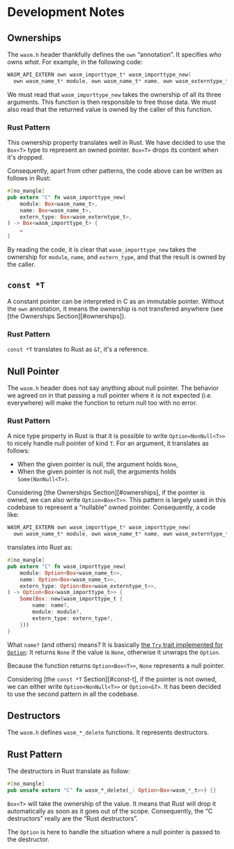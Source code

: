 # Development Notes

## Ownerships

The `wasm.h` header thankfully defines the `own` “annotation”. It
specifies _who_ owns _what_. For example, in the following code:

```c
WASM_API_EXTERN own wasm_importtype_t* wasm_importtype_new(
  own wasm_name_t* module, own wasm_name_t* name, own wasm_externtype_t*);
```

We must read that `wasm_importtype_new` takes the ownership of all its
three arguments. This function is then responsible to free those
data. We must also read that the returned value is owned by the caller
of this function.

### Rust Pattern

This ownership property translates well in Rust. We have decided to
use the `Box<T>` type to represent an owned pointer. `Box<T>` drops
its content when it's dropped.

Consequently, apart from other patterns, the code above can be written
as follows in Rust:

```rust
#[no_mangle]
pub extern "C" fn wasm_importtype_new(
    module: Box<wasm_name_t>,
    name: Box<wasm_name_t>,
    extern_type: Box<wasm_externtype_t>,
) -> Box<wasm_importtype_t> {
    …
}
```

By reading the code, it is clear that `wasm_importtype_new` takes the
ownership for `module`, `name`, and `extern_type`, and that the result
is owned by the caller.

## `const *T`

A constant pointer can be interpreted in C as an immutable
pointer. Without the `own` annotation, it means the ownership is not
transfered anywhere (see [the Ownerships Section][#ownerships]).

### Rust Pattern

`const *T` translates to Rust as `&T`, it's a reference.

## Null Pointer

The `wasm.h` header does not say anything about null pointer. The
behavior we agreed on in that passing a null pointer where it is not
expected (i.e. everywhere) will make the function to return null too
with no error.

### Rust Pattern

A nice type property in Rust is that it is possible to write
`Option<NonNull<T>>` to nicely handle null pointer of kind `T`. For an
argument, it translates as follows:

* When the given pointer is null, the argument holds `None`,
* When the given pointer is not null, the arguments holds
  `Some(NonNull<T>)`.

Considering [the Ownerships Section][#ownerships], if the pointer is
owned, we can also write `Option<Box<T>>`. This pattern is largely
used in this codebase to represent a “nullable” owned
pointer. Consequently, a code like:

```c
WASM_API_EXTERN own wasm_importtype_t* wasm_importtype_new(
  own wasm_name_t* module, own wasm_name_t* name, own wasm_externtype_t*);
```

translates into Rust as:

```rust
#[no_mangle]
pub extern "C" fn wasm_importtype_new(
    module: Option<Box<wasm_name_t>>,
    name: Option<Box<wasm_name_t>>,
    extern_type: Option<Box<wasm_externtype_t>>,
) -> Option<Box<wasm_importtype_t>> {
    Some(Box::new(wasm_importtype_t {
        name: name?,
        module: module?,
        extern_type: extern_type?,
    }))
}
```

What `name?` (and others) means? It is basically [the `Try` trait
implemented for
`Option`](https://doc.rust-lang.org/std/ops/trait.Try.html#impl-Try):
It returns `None` if the value is `None`, otherwise it unwraps the
`Option`.

Because the function returns `Option<Box<T>>`, `None` represents a
null pointer.

Considering [the `const *T` Section][#const-t], if the pointer is not
owned, we can either write `Option<NonNull<T>>` or `Option<&T>`. It
has been decided to use the second pattern in all the codebase.

## Destructors

The `wasm.h` defines `wasm_*_delete` functions. It represents destructors.

## Rust Pattern

The destructors in Rust translate as follow:

```rust
#[no_mangle]
pub unsafe extern "C" fn wasm_*_delete(_: Option<Box<wasm_*_t>>) {}
```

`Box<T>` will take the ownership of the value. It means that Rust will
drop it automatically as soon as it goes out of the
scope. Consequently, the “C destructors” really are the “Rust
destructors”.

The `Option` is here to handle the situation where a null pointer is
passed to the destructor.
